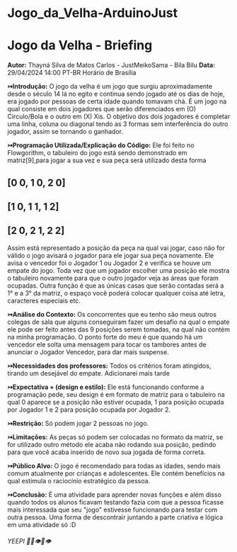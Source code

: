 # Jogo_da_Velha-ArduinoJust

# Jogo da Velha - Briefing

**Autor:** Thayná Silva de Matos Carlos - JustMeikoSama - Bila Bilu
**Data:** 29/04/2024 14:00 PT-BR Horário de Brasília
 
**↣Introdução:** O jogo da velha é um jogo que surgiu aproximadamente desde o século 14 lá no egito e continua sendo jogado até os dias de hoje, era jogado por pessoas de certa idade quando tomavam chá. É um jogo na qual consiste em dois jogadores que serão diferenciados em (O) Circulo/Bola e o outro em (X) Xis. O objetivo dos dois jogadores é completar uma linha, coluna ou diagonal tendo as 3 formas sem interferência do outro jogador, assim se tornando o ganhador.

**↣Programação Utilizada/Explicação do Código:** Ele foi feito no Flowgorithm, o tabuleiro do jogo está sendo demonstrado em matriz[9],para jogar a sua vez e sua peça será utilizado desta forma
## [0 0, 1 0, 2 0]
## [1 0, 1 1, 1 2]
## [2 0, 2 1, 2 2]
Assim está representado a posição da peça na qual vai jogar, caso não for válido o jogo avisará o jogador para ele jogar sua peça novamente. Ele avisa o vencedor foi o Jogador 1 ou Jogador 2 e verifica se houve um empate do jogo. Toda vez que um jogador escolher uma posição ele mostra o tabuleiro novamente para que o outro jogador veja as áreas que foram ocupadas. Outra função é que as únicas casas que serão contadas será a 1° e a 3° da matriz, o espaço você poderá colocar qualquer coisa até letra, caracteres especiais etc.

**↣Análise do Contexto:** Os concorrentes que eu tenho são meus outros colegas de sala que alguns conseguiram fazer um desafio na qual o empate ele pode ser feito antes das 9 posições serem tomadas, na qual não contém na minha programação. O ponto forte do meu é que quando há um vencedor ele solta uma mensagem para tocar os tambores antes de anunciar o Jogador Vencedor, para dar mais suspense.

**↣Necessidades dos professores:** Todos os critérios foram atingidos, tirando um desejável do empate. Adicionarei mais tarde

**↣Expectativa + (design e estilo):** Ele está funcionando conforme a programação pede, seu design é em formato de matriz para o tabuleiro na qual 0 aparece se a posição não estiver ocupada, 1 para posição ocupada por Jogador 1 e 2 para posição ocupada por Jogador 2.

**↣Restrição:** Só podem jogar 2 pessoas no jogo.

**↣Limitações:** As peças só podem ser colocadas no formato da matriz, se for utilizado outro método ele acaba não rodando sua posição, pedindo para que você acaba inserido de novo sua jogada de forma correta.

**↣Público Alvo:** O jogo é recomendado para todas as idades, sendo mais comum atualmente por crianças e adolescentes. Ele contém benefícios na qual estimula o raciocínio estratégico da pessoa. 

**↣Conclusão:** É uma atividade para aprender novas funções e além disso quando todos os alunos ficavam testando fazia com que a pessoa ficasse mais interessada que seu "jogo" estivesse funcionando para testar com outra pessoa. Uma forma de descontrair juntando a parte criativa e lógica em uma atividade só :D

###### YEEPI 💅🏻👁👄👁 
